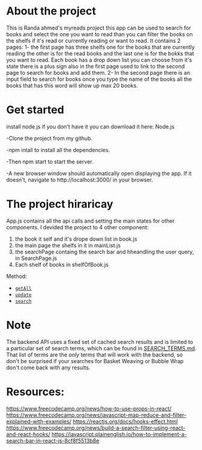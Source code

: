 # About the project

This is Randa ahmed's  myreads project this app can be  used to search for books and select the one you want to read than you can filter the books on the shelfs if it's read or currently reading or want to read. 
It contains 2 pages:
1- the first page has three shelfs one for the books that are currently reading the other is for the read books and the last one is for the bokks that you want to read. Each book has a drop down list you can choose from it's state there is a plus sign also in the first page used to link to the second page to search for books and add them.
2- In the second page there is an input field to search for books once you type the name of the books all the books that has this word will show up max 20 books.

# Get started
install node.js if you don't have it you can download it here: Node.js

-Clone the project from my github.

-npm intall to install all the dependencies.

-Then npm start to start the server.

-A new browser window should automatically open displaying the app. If it doesn't, navigate to http://localhost:3000/ in your browser.


# The project hiraricay 
App.js contains all the api calls and setting the main states for other components.
I devided the project to 4 other component:

1. the book it self  and it's drope down list in book.js
2. the main page the shelfs in it in mainList.js
3. the searchPage containg the search bar and hheandling the user query, in SearchPage.js
4. Each shelf of books in shelfOfBook.js

Method:
- [`getAll`](#getall)
- [`update`](#update)
- [`search`](#search)

# Note

The backend API uses a fixed set of cached search results and is limited to a particular set of search terms, which can be found in [SEARCH_TERMS.md](SEARCH_TERMS.md). That list of terms are the _only_ terms that will work with the backend, so don't be surprised if your searches for Basket Weaving or Bubble Wrap don't come back with any results.



# Resources:
https://www.freecodecamp.org/news/how-to-use-props-in-react/
https://www.freecodecamp.org/news/javascript-map-reduce-and-filter-explained-with-examples/
https://reactjs.org/docs/hooks-effect.html
https://www.freecodecamp.org/news/build-a-search-filter-using-react-and-react-hooks/
https://javascript.plainenglish.io/how-to-implement-a-search-bar-in-react-js-8cf8f5513b8e
